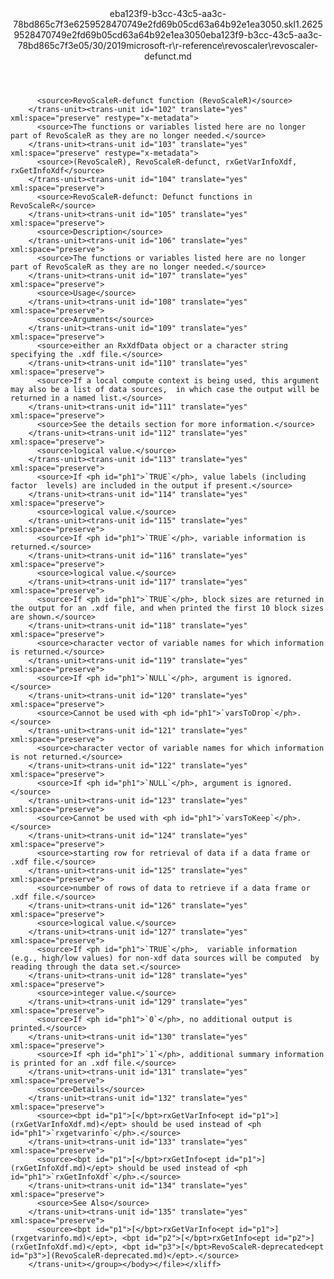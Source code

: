 <?xml version="1.0"?><xliff version="1.2" xmlns="urn:oasis:names:tc:xliff:document:1.2" xmlns:xsi="http://www.w3.org/2001/XMLSchema-instance" xsi:schemaLocation="urn:oasis:names:tc:xliff:document:1.2 xliff-core-1.2-transitional.xsd"><file datatype="xml" original="revoscaler-defunct.md" source-language="en-US" target-language="en-US"><header><tool tool-id="mdxliff" tool-name="mdxliff" tool-version="1.0-8ab897d" tool-company="Microsoft" /><xliffext:skl_file_name xmlns:xliffext="urn:microsoft:content:schema:xliffextensions">eba123f9-b3cc-43c5-aa3c-78bd865c7f3e6259528470749e2fd69b05cd63a64b92e1ea3050.skl</xliffext:skl_file_name><xliffext:version xmlns:xliffext="urn:microsoft:content:schema:xliffextensions">1.2</xliffext:version><xliffext:ms.openlocfilehash xmlns:xliffext="urn:microsoft:content:schema:xliffextensions">6259528470749e2fd69b05cd63a64b92e1ea3050</xliffext:ms.openlocfilehash><xliffext:ms.sourcegitcommit xmlns:xliffext="urn:microsoft:content:schema:xliffextensions">eba123f9-b3cc-43c5-aa3c-78bd865c7f3e</xliffext:ms.sourcegitcommit><xliffext:ms.lasthandoff xmlns:xliffext="urn:microsoft:content:schema:xliffextensions">05/30/2019</xliffext:ms.lasthandoff><xliffext:ms.openlocfilepath xmlns:xliffext="urn:microsoft:content:schema:xliffextensions">microsoft-r\r-reference\revoscaler\revoscaler-defunct.md</xliffext:ms.openlocfilepath></header><body><group id="content" extype="content"><trans-unit id="101" translate="yes" xml:space="preserve" restype="x-metadata">
          <source>RevoScaleR-defunct function (RevoScaleR)</source>
        </trans-unit><trans-unit id="102" translate="yes" xml:space="preserve" restype="x-metadata">
          <source>The functions or variables listed here are no longer part of RevoScaleR as they are no longer needed.</source>
        </trans-unit><trans-unit id="103" translate="yes" xml:space="preserve" restype="x-metadata">
          <source>(RevoScaleR), RevoScaleR-defunct, rxGetVarInfoXdf, rxGetInfoXdf</source>
        </trans-unit><trans-unit id="104" translate="yes" xml:space="preserve">
          <source>RevoScaleR-defunct: Defunct functions in RevoScaleR</source>
        </trans-unit><trans-unit id="105" translate="yes" xml:space="preserve">
          <source>Description</source>
        </trans-unit><trans-unit id="106" translate="yes" xml:space="preserve">
          <source>The functions or variables listed here are no longer part of RevoScaleR as they are no longer needed.</source>
        </trans-unit><trans-unit id="107" translate="yes" xml:space="preserve">
          <source>Usage</source>
        </trans-unit><trans-unit id="108" translate="yes" xml:space="preserve">
          <source>Arguments</source>
        </trans-unit><trans-unit id="109" translate="yes" xml:space="preserve">
          <source>either an RxXdfData object or a character string specifying the .xdf file.</source>
        </trans-unit><trans-unit id="110" translate="yes" xml:space="preserve">
          <source>If a local compute context is being used, this argument may also be a list of data sources,  in which case the output will be returned in a named list.</source>
        </trans-unit><trans-unit id="111" translate="yes" xml:space="preserve">
          <source>See the details section for more information.</source>
        </trans-unit><trans-unit id="112" translate="yes" xml:space="preserve">
          <source>logical value.</source>
        </trans-unit><trans-unit id="113" translate="yes" xml:space="preserve">
          <source>If <ph id="ph1">`TRUE`</ph>, value labels (including factor  levels) are included in the output if present.</source>
        </trans-unit><trans-unit id="114" translate="yes" xml:space="preserve">
          <source>logical value.</source>
        </trans-unit><trans-unit id="115" translate="yes" xml:space="preserve">
          <source>If <ph id="ph1">`TRUE`</ph>, variable information is returned.</source>
        </trans-unit><trans-unit id="116" translate="yes" xml:space="preserve">
          <source>logical value.</source>
        </trans-unit><trans-unit id="117" translate="yes" xml:space="preserve">
          <source>If <ph id="ph1">`TRUE`</ph>, block sizes are returned in the output for an .xdf file, and when printed the first 10 block sizes are shown.</source>
        </trans-unit><trans-unit id="118" translate="yes" xml:space="preserve">
          <source>character vector of variable names for which information is returned.</source>
        </trans-unit><trans-unit id="119" translate="yes" xml:space="preserve">
          <source>If <ph id="ph1">`NULL`</ph>, argument is ignored.</source>
        </trans-unit><trans-unit id="120" translate="yes" xml:space="preserve">
          <source>Cannot be used with <ph id="ph1">`varsToDrop`</ph>.</source>
        </trans-unit><trans-unit id="121" translate="yes" xml:space="preserve">
          <source>character vector of variable names for which information is not returned.</source>
        </trans-unit><trans-unit id="122" translate="yes" xml:space="preserve">
          <source>If <ph id="ph1">`NULL`</ph>, argument is ignored.</source>
        </trans-unit><trans-unit id="123" translate="yes" xml:space="preserve">
          <source>Cannot be used with <ph id="ph1">`varsToKeep`</ph>.</source>
        </trans-unit><trans-unit id="124" translate="yes" xml:space="preserve">
          <source>starting row for retrieval of data if a data frame or .xdf file.</source>
        </trans-unit><trans-unit id="125" translate="yes" xml:space="preserve">
          <source>number of rows of data to retrieve if a data frame or .xdf file.</source>
        </trans-unit><trans-unit id="126" translate="yes" xml:space="preserve">
          <source>logical value.</source>
        </trans-unit><trans-unit id="127" translate="yes" xml:space="preserve">
          <source>If <ph id="ph1">`TRUE`</ph>,  variable information  (e.g., high/low values) for non-xdf data sources will be computed  by reading through the data set.</source>
        </trans-unit><trans-unit id="128" translate="yes" xml:space="preserve">
          <source>integer value.</source>
        </trans-unit><trans-unit id="129" translate="yes" xml:space="preserve">
          <source>If <ph id="ph1">`0`</ph>, no additional output is printed.</source>
        </trans-unit><trans-unit id="130" translate="yes" xml:space="preserve">
          <source>If <ph id="ph1">`1`</ph>, additional summary information is printed for an .xdf file.</source>
        </trans-unit><trans-unit id="131" translate="yes" xml:space="preserve">
          <source>Details</source>
        </trans-unit><trans-unit id="132" translate="yes" xml:space="preserve">
          <source><bpt id="p1">[</bpt>rxGetVarInfo<ept id="p1">](rxGetVarInfoXdf.md)</ept> should be used instead of <ph id="ph1">`rxgetvarinfo`</ph>.</source>
        </trans-unit><trans-unit id="133" translate="yes" xml:space="preserve">
          <source><bpt id="p1">[</bpt>rxGetInfo<ept id="p1">](rxGetInfoXdf.md)</ept> should be used instead of <ph id="ph1">`rxGetInfoXdf`</ph>.</source>
        </trans-unit><trans-unit id="134" translate="yes" xml:space="preserve">
          <source>See Also</source>
        </trans-unit><trans-unit id="135" translate="yes" xml:space="preserve">
          <source><bpt id="p1">[</bpt>rxGetVarInfo<ept id="p1">](rxgetvarinfo.md)</ept>, <bpt id="p2">[</bpt>rxGetInfo<ept id="p2">](rxGetInfoXdf.md)</ept>, <bpt id="p3">[</bpt>RevoScaleR-deprecated<ept id="p3">](RevoScaleR-deprecated.md)</ept>.</source>
        </trans-unit></group></body></file></xliff>